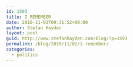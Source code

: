 ```yaml
---
id: 1593
title: I REMEMBER
date: 2010-11-02T09:31:52+00:00
author: Stefan Hayden
layout: post
guid: http://www.stefanhayden.com/blog/?p=1593
permalink: /blog/2010/11/02/i-remember/
categories:
  - politics
---
```

<object width="460" height="283"><param name="movie" value="http://www.youtube.com/v/8BJfMPxQuiU?fs=1&amp;hl=en_US"></param><param name="allowFullScreen" value="true"></param><param name="allowscriptaccess" value="always"></param><embed src="http://www.youtube.com/v/8BJfMPxQuiU?fs=1&amp;hl=en_US" type="application/x-shockwave-flash" allowscriptaccess="always" allowfullscreen="true" width="460" height="283"></embed></object>